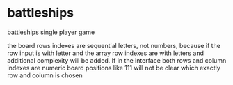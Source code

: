 # battleships
battleships single player game

 the board rows indexes are sequential letters, not numbers, because if the row input is with letter and
 the array row indexes are with letters and additional complexity will be added.
 If in the interface both rows and column indexes are numeric board positions like 111 will not be clear which exactly 
 row and column is chosen
  